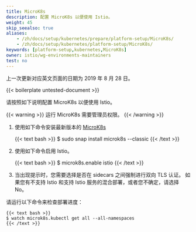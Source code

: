 ```yaml
---
title: MicroK8s
description: 配置 MicroK8s 以便使用 Istio。
weight: 45
skip_seealso: true
aliases:
    - /zh/docs/setup/kubernetes/prepare/platform-setup/MicroK8s/
    - /zh/docs/setup/kubernetes/platform-setup/MicroK8s/
keywords: [platform-setup,kubernetes,MicroK8s]
owner: istio/wg-environments-maintainers
test: no
---
```


上一次更新对应英文页面的日期为 2019 年 8 月 28 日。

{{< boilerplate untested-document >}}

请按照如下说明配置 MicroK8s 以便使用 Istio。

{{< warning >}}
运行 MicroK8s 需要管理员权限。
{{< /warning >}}

1. 使用如下命令安装最新版本的 [MicroK8s](https://microk8s.io)

    {{< text bash >}}
    $ sudo snap install microk8s --classic
    {{< /text >}}

1. 使用如下命令启用 Istio。

    {{< text bash >}}
    $ microk8s.enable istio
    {{< /text >}}

1. 当出现提示时，您需要选择是否在 sidecars 之间强制进行双向 TLS 认证。
    如果您有不支持 Istio 和支持 Istio 服务的混合部署，或者您不确定，请选择 No。

请运行以下命令来检查部署进度：

    {{< text bash >}}
    $ watch microk8s.kubectl get all --all-namespaces
    {{< /text >}}
